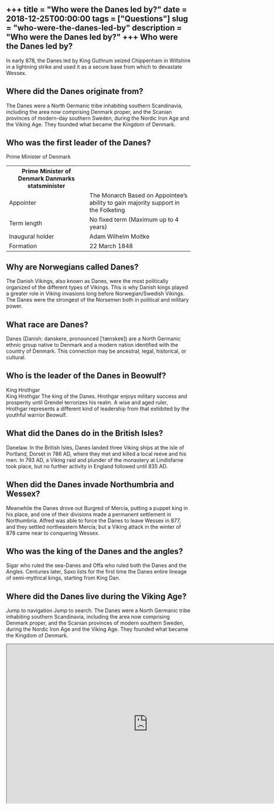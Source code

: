 +++
title = "Who were the Danes led by?"
date = 2018-12-25T00:00:00
tags = ["Questions"]
slug = "who-were-the-danes-led-by"
description = "Who were the Danes led by?"
+++
Who were the Danes led by?
--------------------------

In early 878, the Danes led by King Guthrum seized Chippenham in Wiltshire in a lightning strike and used it as a secure base from which to devastate Wessex.

Where did the Danes originate from?
-----------------------------------

The Danes were a North Germanic tribe inhabiting southern Scandinavia, including the area now comprising Denmark proper, and the Scanian provinces of modern-day southern Sweden, during the Nordic Iron Age and the Viking Age. They founded what became the Kingdom of Denmark.

Who was the first leader of the Danes?
--------------------------------------

Prime Minister of Denmark

<table><tr><th>Prime Minister of Denmark Danmarks statsminister</th></tr><tr><td>Appointer</td><td>The Monarch Based on Appointee’s ability to gain majority support in the Folketing</td></tr><tr><td>Term length</td><td>No fixed term (Maximum up to 4 years)</td></tr><tr><td>Inaugural holder</td><td>Adam Wilhelm Moltke</td></tr><tr><td>Formation</td><td>22 March 1848</td></tr></table>

Why are Norwegians called Danes?
--------------------------------

The Danish Vikings, also known as Danes, were the most politically organized of the different types of Vikings. This is why Danish kings played a greater role in Viking invasions long before Norwegian/Swedish Vikings. The Danes were the strongest of the Norsemen both in political and military power.

What race are Danes?
--------------------

Danes (Danish: danskere, pronounced \[ˈtænskɐɐ\]) are a North Germanic ethnic group native to Denmark and a modern nation identified with the country of Denmark. This connection may be ancestral, legal, historical, or cultural.

Who is the leader of the Danes in Beowulf?
------------------------------------------

King Hrothgar  
King Hrothgar The king of the Danes. Hrothgar enjoys military success and prosperity until Grendel terrorizes his realm. A wise and aged ruler, Hrothgar represents a different kind of leadership from that exhibited by the youthful warrior Beowulf.

What did the Danes do in the British Isles?
-------------------------------------------

Danelaw. In the British Isles, Danes landed three Viking ships at the isle of Portland, Dorset in 786 AD, where they met and killed a local reeve and his men. In 793 AD, a Viking raid and plunder of the monastery at Lindisfarne took place, but no further activity in England followed until 835 AD.

When did the Danes invade Northumbria and Wessex?
-------------------------------------------------

Meanwhile the Danes drove out Burgred of Mercia, putting a puppet king in his place, and one of their divisions made a permanent settlement in Northumbria. Alfred was able to force the Danes to leave Wessex in 877, and they settled northeastern Mercia; but a Viking attack in the winter of 878 came near to conquering Wessex.

Who was the king of the Danes and the angles?
---------------------------------------------

Sigar who ruled the sea-Danes and Offa who ruled both the Danes and the Angles. Centuries later, Saxo lists for the first time the Danes entire lineage of semi-mythical kings, starting from King Dan.

Where did the Danes live during the Viking Age?
-----------------------------------------------

Jump to navigation Jump to search. The Danes were a North Germanic tribe inhabiting southern Scandinavia, including the area now comprising Denmark proper, and the Scanian provinces of modern southern Sweden, during the Nordic Iron Age and the Viking Age. They founded what became the Kingdom of Denmark.

<iframe allow="accelerometer; autoplay; clipboard-write; encrypted-media; gyroscope; picture-in-picture" allowfullscreen="" class="__youtube_prefs__  epyt-is-override  no-lazyload" data-no-lazy="1" data-origheight="433" data-origwidth="770" data-skipgform_ajax_framebjll="" height="433" id="_ytid_73854" loading="lazy" src="https://www.youtube.com/embed/qLnGd3rc_Fo?enablejsapi=1&autoplay=0&cc_load_policy=0&cc_lang_pref=&iv_load_policy=1&loop=0&modestbranding=0&rel=1&fs=1&playsinline=0&autohide=2&theme=dark&color=red&controls=1&" title="YouTube player" width="770"></iframe>